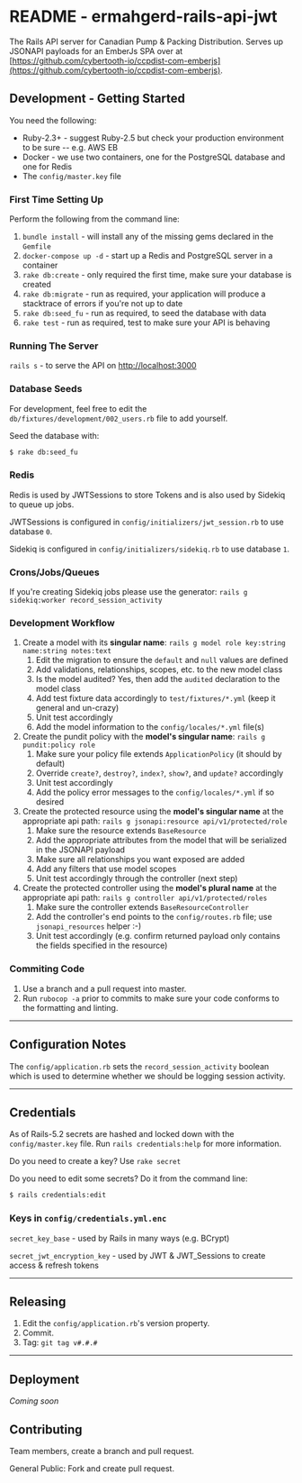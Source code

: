 # README  - ermahgerd-rails-api-jwt
         
The Rails API server for Canadian Pump & Packing Distribution.  Serves up JSONAPI payloads for an EmberJs SPA
over at [https://github.com/cybertooth-io/ccpdist-com-emberjs](https://github.com/cybertooth-io/ccpdist-com-emberjs).

## Development - Getting Started

You need the following:

* Ruby-2.3+ - suggest Ruby-2.5 but check your production environment to be sure -- e.g. AWS EB
* Docker - we use two containers, one for the PostgreSQL database and one for Redis
* The `config/master.key` file

### First Time Setting Up

Perform the following from the command line:

1. `bundle install` - will install any of the missing gems declared in the `Gemfile`
1. `docker-compose up -d` - start up a Redis and PostgreSQL server in a container
1. `rake db:create` - only required the first time, make sure your database is created
1. `rake db:migrate` - run as required, your application will produce a stacktrace of errors if you're not up to date
1. `rake db:seed_fu` - run as required, to seed the database with data
1. `rake test` - run as required, test to make sure your API is behaving

### Running The Server

`rails s` - to serve the API on [http://localhost:3000](http://localhost:3000)


### Database Seeds

For development, feel free to edit the `db/fixtures/development/002_users.rb` file to add yourself.

Seed the database with:

```bash
$ rake db:seed_fu
```

### Redis

Redis is used by JWTSessions to store Tokens and is also used by Sidekiq to queue up jobs.

JWTSessions is configured in `config/initializers/jwt_session.rb` to use database `0`.

Sidekiq is configured in `config/initializers/sidekiq.rb` to use database `1`.

### Crons/Jobs/Queues

If you're creating Sidekiq jobs please use the generator: `rails g sidekiq:worker record_session_activity`

### Development Workflow

1. Create a model with its **singular name**: `rails g model role key:string name:string notes:text`
    1. Edit the migration to ensure the `default` and `null` values are defined
    1. Add validations, relationships, scopes, etc. to the new model class
    1. Is the model audited?  Yes, then add the `audited` declaration to the model class
    1. Add test fixture data accordingly to `test/fixtures/*.yml` (keep it general and un-crazy)
    1. Unit test accordingly
    1. Add the model information to the `config/locales/*.yml` file(s)
1. Create the pundit policy with the **model's singular name**: `rails g pundit:policy role`
    1. Make sure your policy file extends `ApplicationPolicy` (it should by default)
    1. Override `create?`, `destroy?`, `index?`, `show?`, and `update?` accordingly
    1. Unit test accordingly
    1. Add the policy error messages to the `config/locales/*.yml` if so desired
1. Create the protected resource using the **model's singular name** at the appropriate api path: 
`rails g jsonapi:resource api/v1/protected/role`
    1. Make sure the resource extends `BaseResource`
    1. Add the appropriate attributes from the model that will be serialized in the JSONAPI payload
    1. Make sure all relationships you want exposed are added
    1. Add any filters that use model scopes
    1. Unit test accordingly through the controller (next step)
1. Create the protected controller using the **model's plural name** at the appropriate api path:
`rails g controller api/v1/protected/roles`
    1. Make sure the controller extends `BaseResourceController`
    1. Add the controller's end points to the `config/routes.rb` file; use `jsonapi_resources` helper :-)
    1. Unit test accordingly (e.g. confirm returned payload only contains the fields specified in the resource)

### Commiting Code

1. Use a branch and a pull request into master.
1. Run `rubocop -a` prior to commits to make sure your code conforms to the formatting and linting.

----

## Configuration Notes

The `config/application.rb` sets the `record_session_activity` boolean which is used to determine whether
we should be logging session activity.

----

## Credentials

As of Rails-5.2 secrets are hashed and locked down with the `config/master.key` file.  Run `rails credentials:help` for
more information.

Do you need to create a key?  Use `rake secret`

Do you need to edit some secrets?  Do it from the command line:

```bash
$ rails credentials:edit
```

### Keys in `config/credentials.yml.enc`

`secret_key_base` - used by Rails in many ways (e.g. BCrypt)

`secret_jwt_encryption_key` - used by JWT & JWT_Sessions to create access & refresh tokens

----

## Releasing

1. Edit the `config/application.rb`'s version property.
1. Commit.
1. Tag: `git tag v#.#.#`

----

## Deployment

_Coming soon_

## Contributing

Team members, create a branch and pull request.

General Public: Fork and create pull request.

